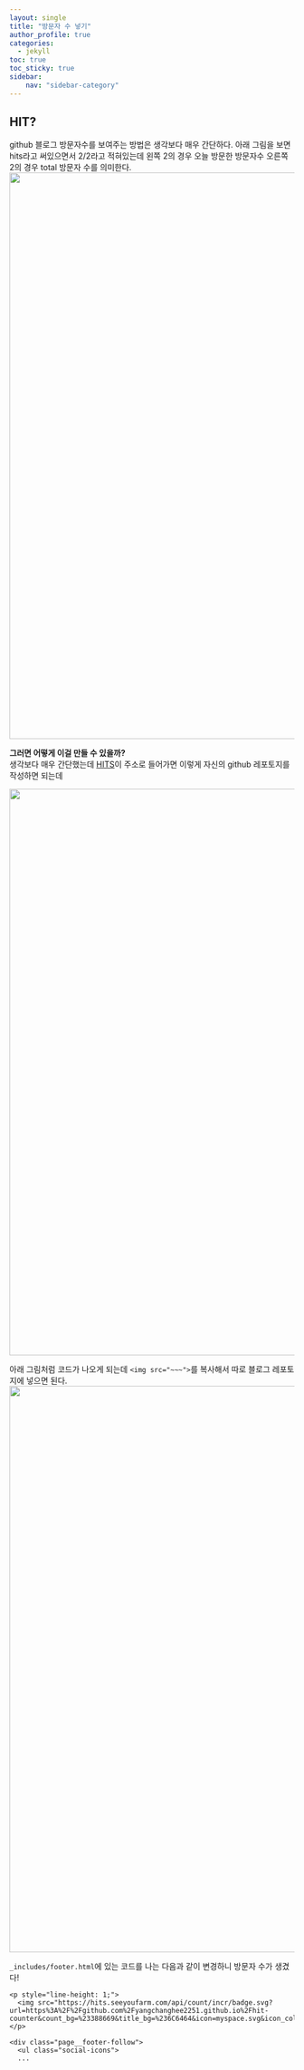 ```yaml
---
layout: single
title: "방문자 수 넣기"
author_profile: true
categories:
  - jekyll
toc: true
toc_sticky: true
sidebar:
    nav: "sidebar-category"
---
```


## HIT?
github 블로그 방문자수를 보여주는 방법은 생각보다 매우 간단하다.
아래 그림을 보면 hits라고 써있으면서 2/2라고 적혀있는데 왼쪽 2의 경우 오늘 방문한 방문자수 오른쪽 2의 경우 total 방문자 수를 의미한다.
<img src="../post_images/방문자.png" width="1000px"  title="table1" alt=""/>  

**그러면 어떻게 이걸 만들 수 있을까?**  
생각보다 매우 간단했는데 [HITS](https://hits.seeyoufarm.com/)이 주소로 들어가면 이렇게 자신의 github 레포토지를 작성하면 되는데 

<img src="../post_images/방문자_hits.png" width="1000px"  title="table1" alt=""/>  

아래 그림처럼 코드가 나오게 되는데 `<img src="~~~">`를 복사해서 따로 블로그 레포토지에 넣으면 된다.
<img src="../post_images/방문자_html.png" width="1000px"  title="table1" alt=""/>  

`_includes/footer.html`에 있는 코드를 나는 다음과 같이 변경하니 방문자 수가 생겼다!
```
<p style="line-height: 1;">
  <img src="https://hits.seeyoufarm.com/api/count/incr/badge.svg?url=https%3A%2F%2Fgithub.com%2Fyangchanghee2251.github.io%2Fhit-counter&count_bg=%23388669&title_bg=%236C6464&icon=myspace.svg&icon_color=%230E0E0F&title=hits&edge_flat=false"/>
</p>

<div class="page__footer-follow">
  <ul class="social-icons">
  ...
```